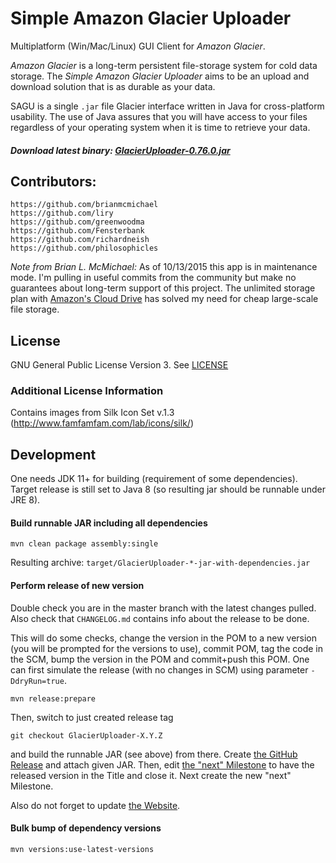 # Simple Amazon Glacier Uploader

Multiplatform (Win/Mac/Linux) GUI Client for _Amazon Glacier_.

_Amazon Glacier_ is a long-term persistent file-storage system for cold data storage.
The _Simple Amazon Glacier Uploader_ aims to be an upload and download solution that is as durable as your data.

SAGU is a single `.jar` file Glacier interface written in Java for cross-platform usability.
The use of Java assures that you will have access to your files regardless of your operating system when it is time
to retrieve your data.

##### Download latest binary: [GlacierUploader-0.76.0.jar](https://github.com/SimpleAmazonGlacierUploader/SAGU/releases/download/GlacierUploader-0.76.0/GlacierUploader-0.76.0.jar)

## Contributors:

	https://github.com/brianmcmichael
	https://github.com/liry
	https://github.com/greenwoodma
	https://github.com/Fensterbank
	https://github.com/richardneish
	https://github.com/philosophicles

*Note from Brian L. McMichael:* As of 10/13/2015 this app is in maintenance mode.
I'm pulling in useful commits from the community but make no guarantees about long-term support of this project.
The unlimited storage plan with [Amazon's Cloud Drive](https://www.amazon.com/clouddrive/) has solved my need for cheap
large-scale file storage.

## License
GNU General Public License Version 3. See [LICENSE](LICENSE)

### Additional License Information
Contains images from Silk Icon Set v.1.3 (http://www.famfamfam.com/lab/icons/silk/)

## Development

One needs JDK 11+ for building (requirement of some dependencies). Target release is still set to Java 8 (so resulting
jar should be runnable under JRE 8).

#### Build runnable JAR including all dependencies
```
mvn clean package assembly:single
```

Resulting archive: `target/GlacierUploader-*-jar-with-dependencies.jar`

#### Perform release of new version
Double check you are in the master branch with the latest changes pulled. Also check that `CHANGELOG.md` contains info
about the release to be done.

This will do some checks, change the version in the POM to a new version (you will be prompted for the versions to use),
commit POM, tag the code in the SCM, bump the version in the POM and commit+push this POM.
One can first simulate the release (with no changes in SCM) using parameter `-DdryRun=true`.
```
mvn release:prepare
```

Then, switch to just created release tag
```
git checkout GlacierUploader-X.Y.Z
```
and build the runnable JAR (see above) from there. Create [the GitHub Release](
https://github.com/SimpleAmazonGlacierUploader/SAGU/releases) and attach given JAR.
Then, edit [the "next" Milestone](https://github.com/SimpleAmazonGlacierUploader/SAGU/milestones?state=open) to have
the released version in the Title and close it. Next create the new "next" Milestone.

Also do not forget to update [the Website](
https://github.com/SimpleAmazonGlacierUploader/SimpleAmazonGlacierUploader.github.io).

#### Bulk bump of dependency versions
```
mvn versions:use-latest-versions
```
